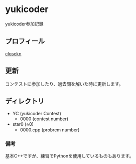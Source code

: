 # yukicoder
yukicoder参加記録

## プロフィール

[closekn](https://yukicoder.me/users/8250)

## 更新

コンテストに参加したり、過去問を解いた時に更新します。

## ディレクトリ

- YC (yukicoder Contest)
  - 0000 (contest number)
- star0 (⭐︎0)
  - 0000.cpp (probrem number)

### 備考

基本C++ですが、練習でPythonを使用しているものもあります。
